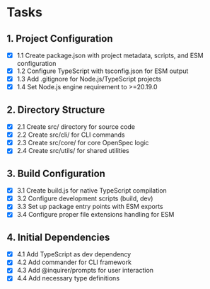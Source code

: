 # Tasks

## 1. Project Configuration
- [x] 1.1 Create package.json with project metadata, scripts, and ESM configuration
- [x] 1.2 Configure TypeScript with tsconfig.json for ESM output
- [x] 1.3 Add .gitignore for Node.js/TypeScript projects
- [x] 1.4 Set Node.js engine requirement to >=20.19.0

## 2. Directory Structure
- [x] 2.1 Create src/ directory for source code
- [x] 2.2 Create src/cli/ for CLI commands
- [x] 2.3 Create src/core/ for core OpenSpec logic
- [x] 2.4 Create src/utils/ for shared utilities

## 3. Build Configuration
- [x] 3.1 Create build.js for native TypeScript compilation
- [x] 3.2 Configure development scripts (build, dev)
- [x] 3.3 Set up package entry points with ESM exports
- [x] 3.4 Configure proper file extensions handling for ESM

## 4. Initial Dependencies
- [x] 4.1 Add TypeScript as dev dependency
- [x] 4.2 Add commander for CLI framework
- [x] 4.3 Add @inquirer/prompts for user interaction
- [x] 4.4 Add necessary type definitions